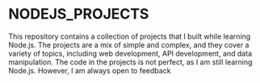 # NODEJS_PROJECTS
This repository contains a collection of projects that I built while learning Node.js. The projects are a mix of simple and complex, and they cover a variety of topics, including web development, API development, and data manipulation. The code in the projects is not perfect, as I am still learning Node.js. However, I am always open to feedback
